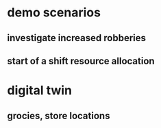 # demo scenarios

## investigate increased robberies 

## start of a shift resource allocation

# digital twin

## grocies, store locations
